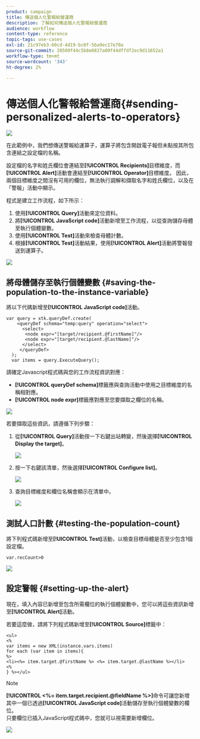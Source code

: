 ```yaml
---
product: campaign
title: 傳送個人化警報給營運商
description: 了解如何傳送個人化警報給營運商
audience: workflow
content-type: reference
topic-tags: use-cases
exl-id: 21c97eb3-60cd-4d19-bc0f-5ba9ec17e70a
source-git-commit: 20509f44c5b8e0827a09f44dffdf2ec9d11652a1
workflow-type: tm+mt
source-wordcount: '343'
ht-degree: 2%

---
```


# 傳送個人化警報給營運商{#sending-personalized-alerts-to-operators}

![](../../assets/common.svg)

在此範例中，我們想傳送警報給運算子，運算子將包含開啟電子報但未點按其所包含連結之設定檔的名稱。

設定檔的名字和姓氏欄位會連結至&#x200B;**[!UICONTROL Recipients]**&#x200B;目標維度，而&#x200B;**[!UICONTROL Alert]**&#x200B;活動會連結至&#x200B;**[!UICONTROL Operator]**&#x200B;目標維度。 因此，兩個目標維度之間沒有可用的欄位，無法執行調解和擷取名字和姓氏欄位，以及在「警報」活動中顯示。

程式是建立工作流程，如下所示：

1. 使用&#x200B;**[!UICONTROL Query]**&#x200B;活動來定位資料。
1. 將&#x200B;**[!UICONTROL JavaScript code]**&#x200B;活動新增至工作流程，以從查詢儲存母體至執行個體變數。
1. 使用&#x200B;**[!UICONTROL Test]**&#x200B;活動來檢查母體計數。
1. 根據&#x200B;**[!UICONTROL Test]**&#x200B;活動結果，使用&#x200B;**[!UICONTROL Alert]**&#x200B;活動將警報發送到運算子。

![](assets/uc_operator_1.png)

## 將母體儲存至執行個體變數 {#saving-the-population-to-the-instance-variable}

將以下代碼新增至&#x200B;**[!UICONTROL JavaScript code]**&#x200B;活動。

```
var query = xtk.queryDef.create(  
    <queryDef schema="temp:query" operation="select">  
      <select>  
       <node expr="[target/recipient.@firstName]"/>  
       <node expr="[target/recipient.@lastName]"/>  
      </select>  
     </queryDef>  
  );  
  var items = query.ExecuteQuery();
```

請確定Javascript程式碼與您的工作流程資訊對應：

* **[!UICONTROL queryDef schema]**&#x200B;標籤應與查詢活動中使用之目標維度的名稱相對應。
* **[!UICONTROL node expr]**&#x200B;標籤應對應至您要擷取之欄位的名稱。

![](assets/uc_operator_3.png)

若要擷取這些資訊，請遵循下列步驟：

1. 從&#x200B;**[!UICONTROL Query]**&#x200B;活動按一下右鍵出站轉變，然後選擇&#x200B;**[!UICONTROL Display the target]**。

   ![](assets/uc_operator_4.png)

1. 按一下右鍵該清單，然後選擇&#x200B;**[!UICONTROL Configure list]**。

   ![](assets/uc_operator_5.png)

1. 查詢目標維度和欄位名稱會顯示在清單中。

   ![](assets/uc_operator_6.png)

## 測試人口計數 {#testing-the-population-count}

將下列程式碼新增至&#x200B;**[!UICONTROL Test]**&#x200B;活動，以檢查目標母體是否至少包含1個設定檔。

```
var.recCount>0
```

![](assets/uc_operator_7.png)

## 設定警報 {#setting-up-the-alert}

現在，填入內容已新增至包含所需欄位的執行個體變數中，您可以將這些資訊新增至&#x200B;**[!UICONTROL Alert]**&#x200B;活動。

若要這麼做，請將下列程式碼新增至&#x200B;**[!UICONTROL Source]**&#x200B;標籤中：

```
<ul>
<%
var items = new XML(instance.vars.items)
for each (var item in items){
%>
<li><%= item.target.@firstName %> <%= item.target.@lastName %></li>
<%
} %></ul>
```

>[!NOTE]
>
>**[!UICONTROL <%= item.target.recipient.@fieldName %>]**&#x200B;命令可讓您新增其中一個已透過&#x200B;**[!UICONTROL JavaScript code]**&#x200B;活動儲存至執行個體變數的欄位。\
>只要欄位已插入JavaScript程式碼中，您就可以視需要新增欄位。

![](assets/uc_operator_8.png)
